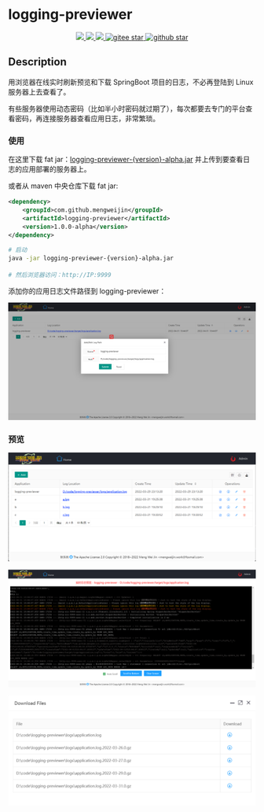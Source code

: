 # logging-previewer

<p align="center">
    <a target="_blank" href="https://search.maven.org/search?q=g:%22com.github.mengweijin%22%20AND%20a:%22logging-previewer%22">
		<img src="https://img.shields.io/maven-central/v/com.github.mengweijin/logging-previewer" />
	</a>
	<a target="_blank" href="https://github.com/mengweijin/logging-preview-spring-boot-starter/blob/master/LICENSE">
		<img src="https://img.shields.io/badge/license-Apache2.0-blue.svg" />
	</a>
	<a target="_blank" href="https://www.oracle.com/technetwork/java/javase/downloads/index.html">
		<img src="https://img.shields.io/badge/JDK-8-green.svg" />
	</a>
	<a target="_blank" href="https://gitee.com/mengweijin/logging-previewer/stargazers">
		<img src="https://gitee.com/mengweijin/logging-previewer/badge/star.svg?theme=dark" alt='gitee star'/>
	</a>
	<a target="_blank" href='https://github.com/mengweijin/logging-previewer'>
		<img src="https://img.shields.io/github/stars/mengweijin/logging-previewer.svg?style=social" alt="github star"/>
	</a>
</p>

## Description
用浏览器在线实时刷新预览和下载 SpringBoot 项目的日志，不必再登陆到 Linux 服务器上去查看了。

有些服务器使用动态密码（比如半小时密码就过期了），每次都要去专门的平台查看密码，再连接服务器查看应用日志，非常繁琐。

### 使用
在这里下载 fat jar：[logging-previewer-{version}-alpha.jar](https://gitee.com/mengweijin/logging-previewer/releases/)
并上传到要查看日志的应用部署的服务器上。

或者从 maven 中央仓库下载 fat jar:
```xml
<dependency>
    <groupId>com.github.mengweijin</groupId>
    <artifactId>logging-previewer</artifactId>
    <version>1.0.0-alpha</version>
</dependency>
```

```bash
# 启动
java -jar logging-previewer-{version}-alpha.jar

# 然后浏览器访问：http://IP:9999
```

添加你的应用日志文件路径到 logging-previewer：

![image](docs/image/add.png)

### 预览
![image](docs/image/index.png)

![image](docs/image/preview.png)

![image](docs/image/download.png)
